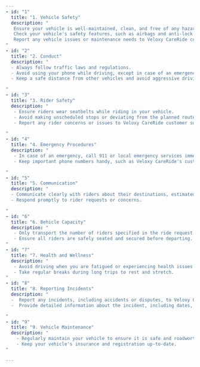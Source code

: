 ```yaml
---
- id: "1"
  title: "1. Vehicle Safety"
  description: "
   Ensure your vehicle is well-maintained, clean, and free of any hazards.
   Check your vehicle's safety features, such as airbags and anti-lock brakes, before each trip.
   Report any vehicle issues or maintenance needs to Veloxy CareRide customer support.
"
- id: "2"
  title: "2. Conduct"
  description: "
  - Always follow traffic laws and regulations.
  - Avoid using your phone while driving, except in case of an emergency.
  - Keep a safe distance from other vehicles and avoid aggressive driving.

"
- id: "3"
  title: "3. Rider Safety"
  description: "
   - Ensure riders wear seatbelts while riding in your vehicle.
   - Avoid making unscheduled stops or deviating from the planned route without rider consent.
   - Report any rider concerns or issues to Veloxy CareRide customer support.

"
- id: "4"
  title: "4. Emergency Procedures"
  description: "
   - In case of an emergency, call 911 or local emergency services immediately.
   - Keep important phone numbers handy, such as Veloxy CareRide's customer support number.

"
- id: "5"
  title: "5. Communication"
  description: "
  - Communicate clearly with riders about their destinations, estimated arrival times, and any changes to the route.
  - Respond promptly to rider requests or concerns.

"
- id: "6"
  title: "6. Behicle Capacity"
  description: "
   - Only transport the number of riders specified in the ride request.
   - Ensure all riders are safely seated and secured before departing.
"
- id: "7"
  title: "7. Health and Wellness"
  description: "
   - Avoid driving when you are fatigued or experiencing health issues that may impair your ability to drive safely.
   - Take regular breaks during long trips to rest and stretch.
"
- id: "8"
  title: "8. Reporting Incidents"
  description: "
  -  Report any incidents, including accidents or disputes, to Veloxy CareRide customer support as soon as possible.
  -  Provide detailed information about the incident, including dates, times, locations, and parties involved.

"
- id: "9"
  title: "9. Vehicle Maintenance"
  description: "
    - Regularly maintain your vehicle to ensure it is safe and roadworthy.
    - Keep your vehicle's insurance and registration up-to-date.
"

---
```

